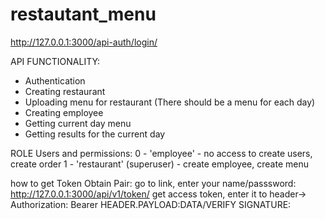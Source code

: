 # restautant_menu

http://127.0.0.1:3000/api-auth/login/


API FUNCTIONALITY:
- Authentication
- Creating restaurant
- Uploading menu for restaurant (There should be a menu for each day)
- Creating employee
- Getting current day menu
- Getting results for the current day

ROLE Users and permissions:
    0 - 'employee' - no access to create users, create order
    1 - 'restaurant' (superuser) - create employee, create menu

how to get Token Obtain Pair:
go to link, enter your name/passsword:
http://127.0.0.1:3000/api/v1/token/
get access token, enter it to header-> Authorization: Bearer HEADER.PAYLOAD:DATA/VERIFY SIGNATURE: